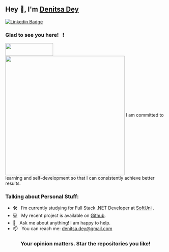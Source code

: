
## Hey 👋, I'm [Denitsa Dey](https://github.com/DenitsaDey/)


[![Linkedin Badge](https://img.shields.io/badge/-LinkedIn-0e76a8?style=flat-square&logo=Linkedin&logoColor=white)](https://linkedin.com/in/denitsa-dey)


### Glad to see you here! &nbsp; !

<img width="150" height="40" src="https://visitor-badge.glitch.me/badge?page_id=DenitsaDey&color=#FFB0A1">

<img align="center" width="375" alt=""  src="https://media.giphy.com/media/L1R1tvI9svkIWwpVYr/giphy.gif">
I am committed to learning and self-development so that I can consistently achieve better results.



### Talking about Personal Stuff:

- 🛠 &nbsp; I’m currently studying for Full Stack .NET Developer at [SoftUni](https://softuni.bg/) .
- 💻 &nbsp; My recent project is available on [Github](https://github.com/DenitsaDey/My-Projects).
- 💬 &nbsp; Ask me about anything! I am happy to help.
- 📫 &nbsp; You can reach me: denitsa.dey@gmail.com




<div align="center">

### Your opinion matters. Star the repositories you like!

</div>
